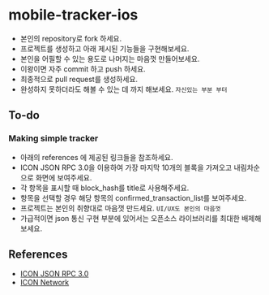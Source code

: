 # mobile-tracker-ios

- 본인의 repository로 fork 하세요.
- 프로젝트를 생성하고 아래 제시된 기능들을 구현해보세요.
- 본인을 어필할 수 있는 용도로 나머지는 마음껏 만들어보세요.
- 이왕이면 자주 commit 하고 push 하세요.
- 최종적으로 pull request를 생성하세요.
- 완성하지 못하더라도 해볼 수 있는 데 까지 해보세요. `자신있는 부분 부터`

## To-do

### Making simple tracker

- 아래의 references 에 제공된 링크들을 참조하세요.
- ICON JSON RPC 3.0을 이용하여 가장 마지막 10개의 블록을 가져오고 내림차순으로 화면에 보여주세요.
- 각 항목을 표시할 때 block_hash를 title로 사용해주세요.
- 항목을 선택할 경우 해당 항목의 confirmed_transaction_list를 보여주세요.
- 프로젝트는 본인의 취향대로 마음껏 만드세요. `UI/UX도 본인의 마음껏`
- 가급적이면 json 통신 구현 부분에 있어서는 오픈소스 라이브러리를 최대한 배제해 보세요.

## References

- [ICON JSON RPC 3.0](https://github.com/icon-project/icon-rpc-server/blob/master/docs/icon-json-rpc-v3.md)
- [ICON Network](https://github.com/icon-project/icon-project.github.io/blob/master/docs/icon_network.md)
